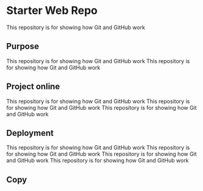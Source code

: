 # Starter Web Repo

This repository is for showing how Git and GitHub work

## Purpose
This repository is for showing how Git and GitHub work
This repository is for showing how Git and GitHub work


## Project online
This repository is for showing how Git and GitHub work
This repository is for showing how Git and GitHub work
This repository is for showing how Git and GitHub work


## Deployment
This repository is for showing how Git and GitHub work
This repository is for showing how Git and GitHub work
This repository is for showing how Git and GitHub work
This repository is for showing how Git and GitHub work

## Copy